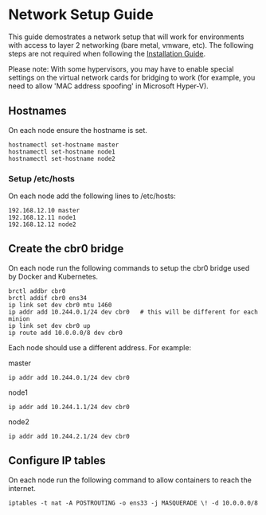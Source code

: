 # Network Setup Guide

This guide demostrates a network setup that will work for environments with access to layer 2 networking 
(bare metal, vmware, etc). The following steps are not required when following the [Installation Guide](coreos_cloud_config.md).

Please note: With some hypervisors, you may have to enable special settings on the virtual network cards for bridging to work (for example, you need to allow 'MAC address spoofing' in Microsoft Hyper-V).

## Hostnames

On each node ensure the hostname is set.

```
hostnamectl set-hostname master
hostnamectl set-hostname node1
hostnamectl set-hostname node2
```

### Setup /etc/hosts

On each node add the following lines to /etc/hosts:

```
192.168.12.10 master
192.168.12.11 node1
192.168.12.12 node2
```

## Create the cbr0 bridge

On each node run the following commands to setup the cbr0 bridge used by Docker and Kubernetes.

```
brctl addbr cbr0
brctl addif cbr0 ens34
ip link set dev cbr0 mtu 1460
ip addr add 10.244.0.1/24 dev cbr0   # this will be different for each minion
ip link set dev cbr0 up
ip route add 10.0.0.0/8 dev cbr0
```

Each node should use a different address. For example:

master

```
ip addr add 10.244.0.1/24 dev cbr0
```

node1

```
ip addr add 10.244.1.1/24 dev cbr0
```

node2

```
ip addr add 10.244.2.1/24 dev cbr0
```

## Configure IP tables

On each node run the following command to allow containers to reach the internet.

```
iptables -t nat -A POSTROUTING -o ens33 -j MASQUERADE \! -d 10.0.0.0/8
```
